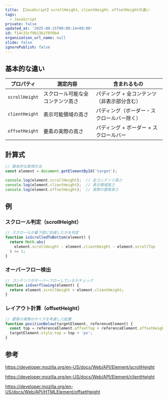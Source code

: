 ```yaml
---
title: 【JavaScript】scrollHeight、clientHeight、offsetHeightの違い
tags:
  - JavaScript
private: false
updated_at: '2025-09-15T00:00:14+09:00'
id: f14c33cf9b23b1f8f0b4
organization_url_name: null
slide: false
ignorePublish: false
---
```

## 基本的な違い

| プロパティ | 測定内容 | 含まれるもの |
|---|---|---|
| `scrollHeight` | スクロール可能な全コンテンツ高さ | パディング + 全コンテンツ（非表示部分含む） |
| `clientHeight` | 表示可能領域の高さ | パディング（ボーダー・スクロールバー除く） |
| `offsetHeight` | 要素の実際の高さ | パディング + ボーダー + スクロールバー |

## 計算式

```javascript
// 基本的な取得方法
const element = document.getElementById('target');

console.log(element.scrollHeight);  // 全コンテンツ高さ
console.log(element.clientHeight);  // 表示領域高さ  
console.log(element.offsetHeight);  // 実際の要素高さ
```

## 例

### スクロール判定（scrollHeight）

```javascript
// スクロールが最下部に到達したかを判定
function isScrolledToBottom(element) {
  return Math.abs(
    element.scrollHeight - element.clientHeight - element.scrollTop
  ) <= 1;
}
```

### オーバーフロー検出

```javascript
// コンテンツがオーバーフローしているかチェック
function isOverflowing(element) {
  return element.scrollHeight > element.clientHeight;
}
```

### レイアウト計算（offsetHeight）

```javascript
// 要素の実際のサイズを考慮した配置
function positionBelow(targetElement, referenceElement) {
  const top = referenceElement.offsetTop + referenceElement.offsetHeight;
  targetElement.style.top = top + 'px';
}
```

## 参考

https://developer.mozilla.org/en-US/docs/Web/API/Element/scrollHeight

https://developer.mozilla.org/en-US/docs/Web/API/Element/clientHeight

https://developer.mozilla.org/en-US/docs/Web/API/HTMLElement/offsetHeight
